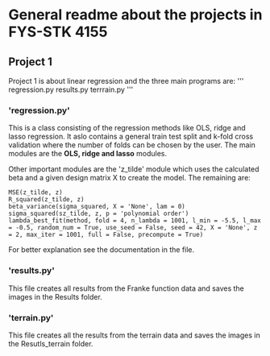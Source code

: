 # General readme about the projects in FYS-STK 4155

## Project 1

Project 1 is about linear regression and the three main programs are:
'''
regression.py
results.py
terrrain.py
'''

### 'regression.py'
This is a class consisting of the regression methods like OLS, ridge and lasso regression. It aslo contains
a general train test split and k-fold cross validation where the number of folds can be chosen by the user.
The main modules are the **OLS, ridge and lasso** modules.

Other important modules are the 'z_tilde' module which uses the calculated beta and a given design matrix X
to create the model.
The remaining are:

```
MSE(z_tilde, z)
R_squared(z_tilde, z)
beta_variance(sigma_squared, X = 'None', lam = 0)
sigma_squared(sz_tilde, z, p = 'polynomial order')
lambda_best_fit(method, fold = 4, n_lambda = 1001, l_min = -5.5, l_max = -0.5, random_num = True, use_seed = False, seed = 42, X = 'None', z = 2, max_iter = 1001, full = False, precompute = True)
```
For better explanation see the documentation in the file.

### 'results.py'
This file creates all results from the Franke function data and saves the images in the Results folder.

### 'terrain.py'
This file creates all the results from the terrain data and saves the images in the Resutls_terrain folder.

